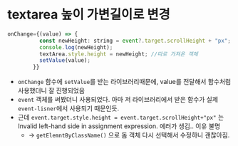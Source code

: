 # textarea 높이 가변길이로 변경

```jsx
onChange={(value) => {
          const newHeight: string = event?.target.scrollHeight + "px";
          console.log(newHeight);
          textArea.style.height = newHeight; //따로 가져온 객체
          setValue(value);
        }}

```

-   `onChange` 함수에 `setValue`를 받는 라이브러리때문에, value를 전달해서 함수처럼 사용했더니 잘 진행되었음
-   `event` 객체를 써봤더니 사용되었다. 아마 저 라이브러리에서 받은 함수가 실제 `event-lisner`에서 사용되기 때문인듯.
-   근데 `event.target.style.height = event.target.scrollHeight+"px"` 는 Invalid left-hand side in assignment expression. 에러가 생김.. 이유 불명
    -   -> `getElemntByClassName()` 으로 돔 객체 다시 선택해서 수정하니 괜찮아짐.
